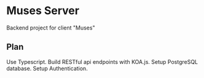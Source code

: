 # Muses Server

Backend project for client "Muses"

## Plan

Use Typescript.
Build RESTful api endpoints with KOA.js.
Setup PostgreSQL database.
Setup Authentication.